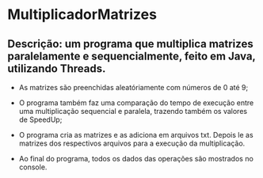 # MultiplicadorMatrizes

## Descrição: um programa que multiplica matrizes paralelamente e sequencialmente, feito em Java, utilizando Threads.

- As matrizes são preenchidas aleatóriamente com números de 0 até 9;

- O programa também faz uma comparação do tempo de execução entre uma multiplicação sequencial e paralela, trazendo também os valores de SpeedUp;

- O programa cria as matrizes e as adiciona em arquivos txt. Depois le as matrizes dos respectivos arquivos para a execução da multiplicação.

- Ao final do programa, todos os dados das operações são mostrados no console.
